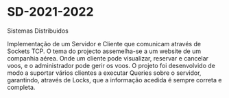 # SD-2021-2022
Sistemas Distribuidos

Implementação de um Servidor e Cliente que comunicam através de Sockets TCP.
O tema do projecto assemelha-se a um website de um companhia aérea. Onde um cliente pode visualizar, reservar e cancelar voos, e o administrador pode gerir os voos.
O projeto foi desenvolvido de modo a suportar vários clientes a executar Queries sobre o servidor, garantindo, através de Locks, que a informação acedida é sempre correta e completa.
